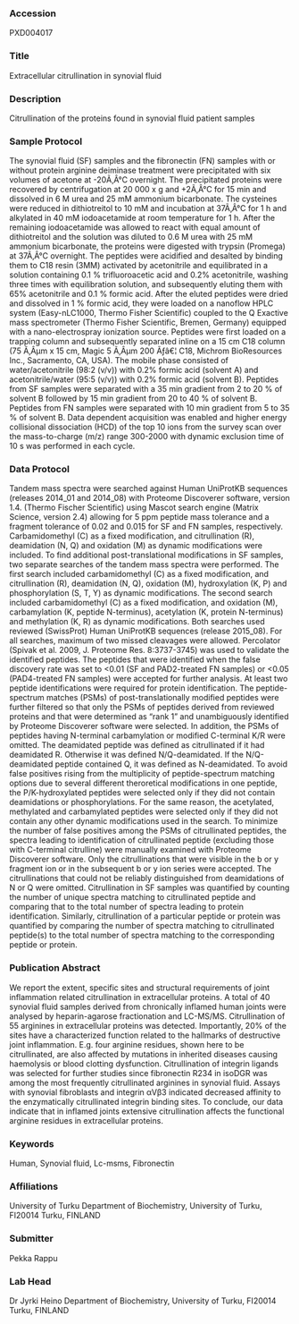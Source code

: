### Accession
PXD004017

### Title
Extracellular citrullination in synovial fluid

### Description
Citrullination of the proteins found in synovial fluid patient samples

### Sample Protocol
The synovial fluid (SF) samples and the fibronectin (FN) samples with or without protein arginine deiminase treatment were precipitated with six volumes of acetone at -20Ã‚Â°C overnight. The precipitated proteins were recovered by centrifugation at 20 000 x g and +2Ã‚Â°C for 15 min and dissolved in 6 M urea and 25 mM ammonium bicarbonate. The cysteines were reduced in dithiotreitol to 10 mM and incubation at 37Ã‚Â°C for 1 h and alkylated in 40 mM iodoacetamide at room temperature for 1 h. After the remaining iodoacetamide was allowed to react with equal amount of dithiotreitol and the solution was diluted to 0.6 M urea with 25 mM ammonium bicarbonate, the proteins were digested with trypsin (Promega) at 37Ã‚Â°C overnight. The peptides were acidified and desalted by binding them to C18 resin (3MM) activated by acetonitrile and equilibrated in a solution containing 0.1 % trifluoroacetic acid and 0.2% acetonitrile, washing three times with equilibration solution, and subsequently eluting them with 65% acetonitrile and 0.1 % formic acid. After the eluted peptides were dried and dissolved in 1 % formic acid, they were loaded on a nanoflow HPLC system (Easy-nLC1000, Thermo Fisher Scientific) coupled to the Q Exactive mass spectrometer (Thermo Fisher Scientific, Bremen, Germany) equipped with a nano-electrospray ionization source. Peptides were first loaded on a trapping column and subsequently separated inline on a 15 cm C18 column (75 Ã‚Âµm x 15 cm, Magic 5 Ã‚Âµm 200 Ãƒâ€¦ C18, Michrom BioResources Inc., Sacramento, CA, USA). The mobile phase consisted of water/acetonitrile (98:2 (v/v)) with 0.2% formic acid (solvent A) and acetonitrile/water (95:5 (v/v)) with 0.2% formic acid (solvent B). Peptides from SF samples were separated with a 35 min gradient from 2 to 20 % of solvent B followed by 15 min gradient from 20 to 40 % of solvent B. Peptides from FN samples were separated with 10 min gradient from 5 to 35 % of solvent B. Data dependent acquisition was enabled and higher energy collisional dissociation (HCD) of the top 10 ions from the survey scan over the mass-to-charge (m/z) range 300-2000  with dynamic exclusion time of 10 s was performed in each cycle.

### Data Protocol
Tandem mass spectra were searched against Human UniProtKB sequences (releases 2014_01 and 2014_08) with Proteome Discoverer software, version 1.4. (Thermo Fischer Scientific) using Mascot search engine (Matrix Science, version 2.4) allowing for 5 ppm peptide mass tolerance and a fragment tolerance of 0.02 and 0.015 for SF and FN samples, respectively. Carbamidomethyl (C) as a fixed modification, and citrullination (R), deamidation (N, Q) and oxidation (M) as dynamic modifications were included. To find additional post-translational modifications in SF samples, two separate searches of the tandem mass spectra were performed.  The first search included carbamidomethyl (C) as a fixed modification, and citrullination (R), deamidation (N, Q), oxidation (M), hydroxylation (K, P) and phosphorylation (S, T, Y) as dynamic modifications. The second search included carbamidomethyl (C) as a fixed modification, and oxidation (M), carbamylation (K, peptide N-terminus), acetylation (K, protein N-terminus) and methylation (K, R) as dynamic modifications. Both searches used reviewed (SwissProt) Human UniProtKB sequences (release 2015_08). For all searches, maximum of two missed cleavages were allowed. Percolator (Spivak et al. 2009, J. Proteome Res. 8:3737-3745) was used to validate the identified peptides. The peptides that were identified when the false discovery rate was set to <0.01 (SF and PAD2-treated FN samples) or <0.05 (PAD4-treated FN samples) were accepted for further analysis. At least two peptide identifications were required for protein identification. The peptide-spectrum matches (PSMs) of post-translationally modified peptides were further filtered so that only the PSMs of peptides derived from reviewed proteins and that were determined as “rank 1” and unambiguously identified by Proteome Discoverer software were selected. In addition, the PSMs of peptides having N-terminal carbamylation or modified C-terminal K/R were omitted. The deamidated peptide was defined as citrullinated if it had deamidated R. Otherwise it was defined N/Q-deamidated. If the N/Q-deamidated peptide contained Q, it was defined as N-deamidated. To avoid false positives rising from the multiplicity of peptide-spectrum matching options due to several different theroretical modifications in one peptide, the P/K-hydroxylated peptides were selected only if they did not contain deamidations or phosphorylations. For the same reason, the acetylated, methylated and carbamylated peptides were selected only if they did not contain any other dynamic modifications used in the search. To minimize the number of false positives among the PSMs of citrullinated peptides, the spectra leading to identification of citrullinated peptide (excluding those with C-terminal citrulline) were manually examined with Proteome Discoverer software. Only the citrullinations that were visible in the b or y fragment ion or in the subsequent b or y ion series were accepted. The citrullinations that could not be reliably distinguished from deamidations of N or Q were omitted. Citrullination in SF samples was quantified by counting the number of unique spectra matching to citrullinated peptide and comparing that to the total number of spectra leading to protein identification. Similarly, citrullination of a particular peptide or protein was quantified by comparing the number of spectra matching to citrullinated peptide(s) to the total number of spectra matching to the corresponding peptide or protein.

### Publication Abstract
We report the extent, specific sites and structural requirements of joint inflammation related citrullination in extracellular proteins. A total of 40 synovial fluid samples derived from chronically inflamed human joints were analysed by heparin-agarose fractionation and LC-MS/MS. Citrullination of 55 arginines in extracellular proteins was detected. Importantly, 20% of the sites have a characterized function related to the hallmarks of destructive joint inflammation. E.g. four arginine residues, shown here to be citrullinated, are also affected by mutations in inherited diseases causing haemolysis or blood clotting dysfunction. Citrullination of integrin ligands was selected for further studies since fibronectin R234 in isoDGR was among the most frequently citrullinated arginines in synovial fluid. Assays with synovial fibroblasts and integrin &#x3b1;V&#x3b2;3 indicated decreased affinity to the enzymatically citrullinated integrin binding sites. To conclude, our data indicate that in inflamed joints extensive citrullination affects the functional arginine residues in extracellular proteins.

### Keywords
Human, Synovial fluid, Lc-msms, Fibronectin

### Affiliations
University of Turku
Department of Biochemistry, University of Turku, FI20014 Turku, FINLAND

### Submitter
Pekka Rappu

### Lab Head
Dr Jyrki Heino
Department of Biochemistry, University of Turku, FI20014 Turku, FINLAND


